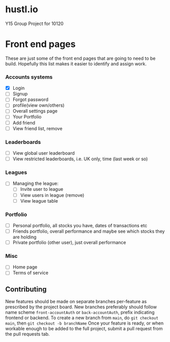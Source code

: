 # hustl.io
Y15 Group Project for 10120

# Front end pages
These are just some of the front end pages that are going to need to be build.  Hopefully this list makes it easier to identify and assign work.
### Accounts systems
  * [x] Login
  * [ ] Signup
  * [ ] Forgot password
  * [ ] profile(view own/others)
  * [ ] Overall settings page
  * [ ] Your Portfolio
  * [ ] Add friend
  * [ ] View friend list, remove
### Leaderboards
  * [ ] View global user leaderboard
  * [ ] View restricted leaderboards, i.e. UK only, time (last week or so)
### Leagues
   * [ ] Managing the league:
       * [ ] Invite user to league
       * [ ] View users in league (remove)
	 * [ ] View league table
### Portfolio
  * [ ] Personal portfolio, all stocks you have, dates of transactions etc
  * [ ] Friends portfolio, overall performance and maybe see which stocks they are holding
  * [ ] Private portfolio (other user), just overall performance

### Misc
* [ ] Home page
* [ ] Terms of service

## Contributing
New features should be made on separate branches per-feature as prescribed by the project board.
New branches preferably should follow name scheme `front-accountAuth` or `back-accountAuth`, prefix indicating frontend or backend.
To create a new branch from `main`, do `git checkout main`, then `git checkout -b branchName`
Once your feature is ready, or when workable enough to be added to the full project, submit a pull request from the pull requests tab.
